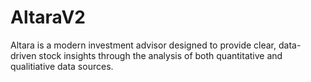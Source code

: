 # AltaraV2
Altara is a modern investment advisor designed to provide clear, data-driven stock insights through the analysis of both quantitative and qualitiative data sources.